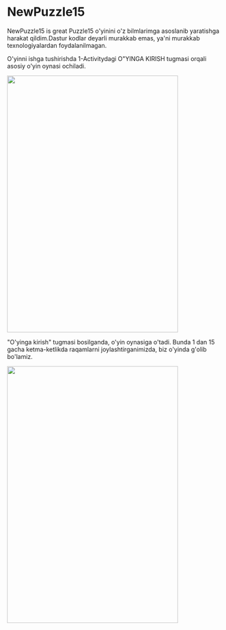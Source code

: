 # NewPuzzle15
NewPuzzle15 is great
Puzzle15 o'yinini o'z bilmlarimga asoslanib yaratishga harakat qildim.Dastur kodlar deyarli murakkab emas, ya'ni murakkab texnologiyalardan foydalanilmagan.

O'yinni ishga tushirishda 1-Activitydagi O"YINGA KIRISH tugmasi orqali asosiy o'yin oynasi ochiladi.


<img src="https://user-images.githubusercontent.com/77477995/104853812-5e39db00-5914-11eb-952c-002c3579cfcb.png" width="400" height="600">

"O'yinga kirish" tugmasi bosilganda, o'yin oynasiga o'tadi. Bunda 1 dan 15 gacha ketma-ketlikda raqamlarni joylashtirganimizda, biz o'yinda g'olib bo'lamiz. 

<img src="https://user-images.githubusercontent.com/77477995/104854148-1ddb5c80-5916-11eb-8c2b-25ea18c7c9a3.png" width="400" height="600">

